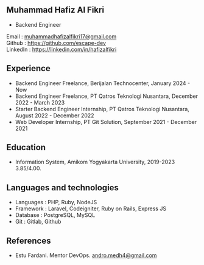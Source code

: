 ## Muhammad Hafiz Al Fikri

- Backend Engineer

Email    : muhammadhafizalfikri17@gmail.com   
Github   : https://github.com/escape-dev     
LinkedIn : https://linkedin.com/in/hafizalfikri   

## Experience
- Backend Engineer Freelance, Berijalan Technocenter, January 2024 - Now
- Backend Engineer Freelance, PT Qatros Teknologi Nusantara, December 2022 - March 2023
- Starter Backend Engineer Internship, PT Qatros Teknologi Nusantara, August 2022 - December 2022
- Web Developer Internship, PT Git Solution, September 2021 - December 2021

## Education
- Information System, Amikom Yogyakarta University, 2019-2023 3.85/4.00.

## Languages and technologies
- Languages : PHP, Ruby, NodeJS
- Framework : Laravel, Codeigniter, Ruby on Rails, Express JS
- Database  : PostgreSQL, MySQL
- Git       : Gitlab, Github

## References
- Estu Fardani. Mentor DevOps. andro.medh4@gmail.com
